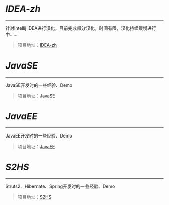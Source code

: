 # *IDEA-zh*
----------
针对Intellij IDEA进行汉化，目前完成部分汉化，时间有限，汉化持续缓慢进行中……
>项目地址：[IDEA-zh](https://github.com/IFT8/IDEA-zh "Intellij IDEA 汉化")

# *JavaSE*
----------
JavaSE开发时的一些经验、Demo

>项目地址：[JavaSE](https://github.com/IFT8/JavaSE "JavaSE")

# *JavaEE*
----------
JavaEE开发时的一些经验、Demo
>项目地址：[JavaEE](https://github.com/IFT8/JavaEE "JavaEE")

# *S2HS*
----------
Struts2、Hibernate、Spring开发时的一些经验、Demo
>项目地址：[S2HS](https://github.com/IFT8/S2HS "S2HS")
